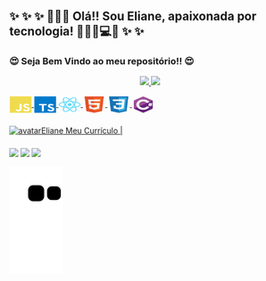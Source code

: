 ## :sparkles: :sparkles: :sparkles: 👩🏻‍🦱 Olá!! Sou Eliane, apaixonada por tecnologia! 👩🏻‍💻💻:sparkles: :sparkles: :sparkles:

###  :heart_eyes: Seja Bem Vindo ao meu repositório!! :heart_eyes:
<div align="center">
  <a href="https://github.com/eliane-sp-silva">
  <img height="180em" src="https://github-readme-stats.vercel.app/api?
                           username=eliane-sp-silva&show_icons=true&theme=dracula&include_all_commits=true&count_private=true"/>
  <img height="180em" src="https://github-readme-stats.vercel.app/api/top-langs/?username=eliane-sp-silva&layout=compact&langs_count=7&theme=dracula"/>
</div>

  <div style="display: inline_block"><br>
  <img align="center" alt="Eli-Js" height="30" width="40" src="https://raw.githubusercontent.com/devicons/devicon/master/icons/javascript/javascript-plain.svg">
  <img align="center" alt="Eli-Ts" height="30" width="40" src="https://raw.githubusercontent.com/devicons/devicon/master/icons/typescript/typescript-plain.svg">
  <img align="center" alt="Eli-React" height="30" width="40" src="https://raw.githubusercontent.com/devicons/devicon/master/icons/react/react-original.svg">
  <img align="center" alt="Eli-HTML" height="30" width="40" src="https://raw.githubusercontent.com/devicons/devicon/master/icons/html5/html5-original.svg">
  <img align="center" alt="Eli-CSS" height="30" width="40" src="https://raw.githubusercontent.com/devicons/devicon/master/icons/css3/css3-original.svg">  
  <img align="center" alt="Eli-Csharp" height="30" width="40" src="https://raw.githubusercontent.com/devicons/devicon/master/icons/csharp/csharp-original.svg">    
</div>
  
  ###
  
  ![avatarEliane](https://user-images.githubusercontent.com/95144647/162952116-12a63b5b-11eb-4953-adca-1ca07fd0c789.gif)
  Meu Currículo | 
  
  ###
  
<div> 
  <a href="https://www.instagram.com/elianespsilva/" target="_blank"><img src="https://img.shields.io/badge/-Instagram-%23E4405F?style=for-the-badge&logo=instagram&logoColor=white" target="_blank"></a>
 	<a href = "mailto:3lian3.pereira@gmail.com"><img src="https://img.shields.io/badge/-Gmail-%23333?style=for-the-badge&logo=gmail&logoColor=white" target="_blank"></a>
  <a href="www.linkedin.com/in/elianespsilva-dev" target="_blank"><img src="https://img.shields.io/badge/-LinkedIn-%230077B5?style=for-the-badge&logo=linkedin&logoColor=white" target="_blank"></a> 
  
 
  ![Snake animation](https://github.com/rafaballerini/rafaballerini/blob/output/github-contribution-grid-snake.svg)
 
</div>

  
  
